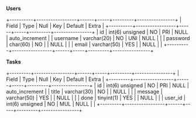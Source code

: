**Users**

+----------+-----------------+------+-----+---------+----------------+
| Field    | Type            | Null | Key | Default | Extra          |
+----------+-----------------+------+-----+---------+----------------+
| id       | int(6) unsigned | NO   | PRI | NULL    | auto_increment |
| username | varchar(20)     | NO   | UNI | NULL    |                |
| password | char(60)        | NO   |     | NULL    |                |
| email    | varchar(50)     | YES  |     | NULL    |                |
+----------+-----------------+------+-----+---------+----------------+

**Tasks**

+---------+-----------------+------+-----+---------+----------------+
| Field   | Type            | Null | Key | Default | Extra          |
+---------+-----------------+------+-----+---------+----------------+
| id      | int(6) unsigned | NO   | PRI | NULL    | auto_increment |
| title   | varchar(30)     | NO   |     | NULL    |                |
| message | varchar(50)     | YES  |     | NULL    |                |
| done    | tinyint(1)      | YES  |     | NULL    |                |
| user_id | int(6) unsigned | NO   | MUL | NULL    |                |
+---------+-----------------+------+-----+---------+----------------+
